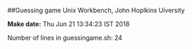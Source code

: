 ##Guessing game
Unix Workbench, John Hoplkins Uiversity

**Make date:** Thu Jun 21 13:34:23 IST 2018

Number of lines in guessingame.sh: 24
